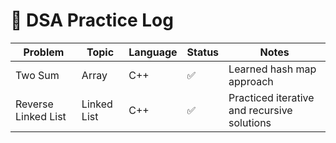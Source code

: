 # 📘 DSA Practice Log

| Problem | Topic | Language | Status | Notes |
|----------|--------|-----------|--------|-------|
| Two Sum | Array | C++ | ✅ | Learned hash map approach |
| Reverse Linked List | Linked List | C++ | ✅ | Practiced iterative and recursive solutions |


